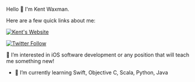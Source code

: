 Hello 👋  I'm Kent Waxman.

Here are a few quick links about me:

<a href="http://kentwaxman.life" rel="nofollow"><img src="https://camo.githubusercontent.com/808207fa1984943b9ff561fe3c1e285d678fb69cd43e1d4ed46c1ae47ef94a7d/68747470733a2f2f696d672e736869656c64732e696f2f62616467652f506572736f6e616c5f536974652d677261793f7374796c653d666c6174266c6f676f3d676974687562266c696e6b3d5a616368456c6b696e732e6769746875622e696f2f7a656c6b696e732e636f6d" alt="Kent's Website" data-canonical-src="https://img.shields.io/badge/Personal_Site-gray?style=flat&amp;logo=github&amp;link=kawaxman.github.io/kawaxman" style="max-width: 100%;"></a>

<a href = "https://twitter.com/kawaxman"> <img alt="Twitter Follow" src="https://img.shields.io/twitter/follow/kawaxman?style=social"> </a>


 👀  I’m interested in iOS software development or any position that will teach me something new!
- 🌱 I’m currently learning Swift, Objective C, Scala, Python, Java

<!---
kawaxman/kawaxman is a ✨ special ✨ repository because its `README.md` (this file) appears on your GitHub profile.
You can click the Preview link to take a look at your changes.
--->
